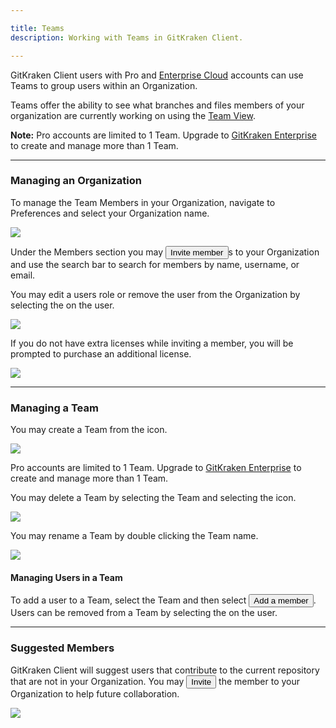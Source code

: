 ```yaml
---

title: Teams
description: Working with Teams in GitKraken Client.

---
```


GitKraken Client users with Pro and <a href="https://www.gitkraken.com/gitkraken-enterprise">Enterprise Cloud</a> accounts can use Teams to group users within an Organization.

Teams offer the ability to see what branches and files members of your organization are currently working on using the <a href="/working-with-repositories/team-view/">Team View</a>. 

<div class='callout callout--basic'>
    <p><strong>Note:</strong> Pro accounts are limited to 1 Team. Upgrade to <a href="https://app.gitkraken.com/subscription">GitKraken Enterprise</a> to create and manage more than 1 Team.
</div>

***

### Managing an Organization

To manage the Team Members in your Organization, navigate to Preferences <i class="fas fa-cog"></i> and select your Organization name.

<img src="/img/documentation/getting-started/teams/organization.png" srcset="/img/documentation/getting-started/teams/organization@2x.png" class="img-bordered img-responsive center">

Under the Members section you may <button class="button button--success button--ui button--nolink">Invite member</button>s to your Organization and use the search bar to search for members by name, username, or email.

You may edit a users role or remove the user from the Organization by selecting the <i class="fas fa-ellipsis-h"></i> on the user.

<img src="/img/documentation/getting-started/teams/edit-users.png" srcset="/img/documentation/getting-started/teams/edit-users@2x.png" class="img-bordered img-responsive center">

If you do not have extra licenses while inviting a member, you will be prompted to purchase an additional license.

<img src="/img/documentation/getting-started/teams/add-user.png" srcset="/img/documentation/getting-started/teams/add-user@2x.png" class="img-bordered img-responsive center">

***

### Managing a Team

You may create a Team from the <i class="fas fa-plus-square" style="color:green"></i> icon.

<img src="/img/documentation/getting-started/teams/add-team.png" srcset="/img/documentation/getting-started/teams/add-team@2x.png" class="img-bordered img-responsive center">

<div class="callout callout--basic">
    <p>Pro accounts are limited to 1 Team. Upgrade to <a href="https://app.gitkraken.com/subscription">GitKraken Enterprise</a> to create and manage more than 1 Team.</p>
</div>

You may delete a Team by selecting the Team and selecting the <i class="fas fa-ellipsis-h"></i> icon.

<img src="/img/documentation/getting-started/teams/delete-team.png" srcset="/img/documentation/getting-started/teams/delete-team@2x.png" class="img-bordered img-responsive center">


You may rename a Team by double clicking the Team name.

<img src="/img/documentation/getting-started/teams/rename-team.png" srcset="/img/documentation/getting-started/teams/rename-team@2x.png" class="img-bordered img-responsive center">


#### Managing Users in a Team

To add a user to a Team, select the Team and then select <button class="button button--success button--ui button--nolink">Add a member</button>. Users can be removed from a Team by selecting the <i class="fas fa-ellipsis-h"></i> on the user.

***

### Suggested Members

GitKraken Client will suggest users that contribute to the current repository that are not in your Organization. You may <button class="button button--success button--ui button--nolink">Invite</button> the member to your Organization to help future collaboration.

<img src="/img/documentation/getting-started/teams/suggested-members.png" srcset="/img/documentation/getting-started/teams/suggested-members@2x.png" class="img-bordered img-responsive center">